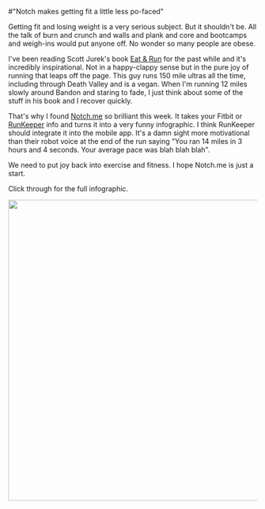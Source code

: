 #"Notch makes getting fit a little less po-faced"

Getting fit and losing weight is a very serious subject. But it shouldn't be. All the talk of burn and crunch and walls and plank and core and bootcamps and weigh-ins would put anyone off. No wonder so many people are obese.

I've been reading Scott Jurek's book <a href="http://www.amazon.co.uk/Eat-Run-Ultramarathon-Greatness-ebook/dp/B005OCHOZS">Eat &amp; Run</a> for the past while and it's incredibly inspirational. Not in a happy-clappy sense but in the pure joy of running that leaps off the page. This guy runs 150 mile ultras all the time, including through Death Valley and is a vegan. When I'm running 12 miles slowly around Bandon and staring to fade, I just think about some of the stuff in his book and I recover quickly.

That's why I found <a href="http://notch.me">Notch.me</a> so brilliant this week. It takes your Fitbit or <a href="http://www.runkeeper.com">RunKeeper</a> info and turns it into a very funny infographic. I think RunKeeper should integrate it into the mobile app. It's a damn sight more motivational than their robot voice at the end of the run saying "You ran 14 miles in 3 hours and 4 seconds. Your average pace was blah blah blah".

We need to put joy back into exercise and fitness. I hope Notch.me is just a start.

Click through for the full infographic.

<a href="http://notch.me/p/6IPf4vIdXXlbalH0KYeqRc?kme=share-url-clicked&amp;km_share-type=facebook-status"><img class="alignnone size-full wp-image-863" title="Notch3.me" src="https://s3-eu-west-1.amazonaws.com/conoroneill.net/wp-content/uploads/2012/09/Notch3.me_.jpg" alt="" width="833" height="609" /></a>